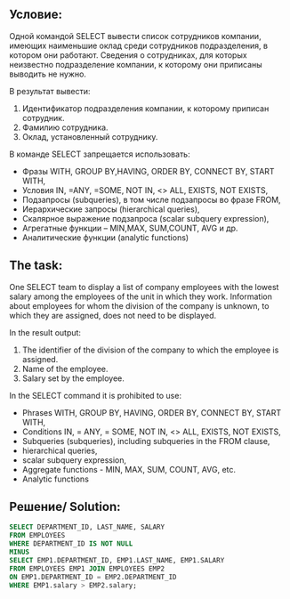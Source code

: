 Условие:
--
Одной командой SELECT вывести список сотрудников компании, имеющих наименьшие оклад среди сотрудников подразделения, в котором они работают.
Сведения о сотрудниках, для которых неизвестно подразделение компании, к которому они приписаны выводить не нужно.  

В результат вывести:  
1. Идентификатор подразделения компании, к которому приписан сотрудник.
2. Фамилию сотрудника.
3. Оклад, установленный сотруднику.  

В команде SELECT запрещается использовать:
+	Фразы WITH, GROUP BY,HAVING, ORDER BY, CONNECT BY, START WITH,
+	Условия IN, =ANY, =SOME, NOT IN, <> ALL, EXISTS, NOT EXISTS,
+	Подзапросы (subqueries), в том числе подзапросы во фразе FROM,
+	Иерархические запросы (hierarchical queries),
+	Скалярное выражение подзапроса (scalar subquery expression),
+	Агрегатные функции – MIN,MAX, SUM,COUNT, AVG и др.
+	Аналитические функции (analytic functions)


The task:
--
One SELECT team to display a list of company employees with the lowest salary among the employees of the unit in which they work.
Information about employees for whom the division of the company is unknown, to which they are assigned, does not need to be displayed.  

In the result output:
1. The identifier of the division of the company to which the employee is assigned.
2. Name of the employee.
3. Salary set by the employee.  

In the SELECT command it is prohibited to use:
+ Phrases WITH, GROUP BY, HAVING, ORDER BY, CONNECT BY, START WITH,
+ Conditions IN, = ANY, = SOME, NOT IN, <> ALL, EXISTS, NOT EXISTS,
+ Subqueries (subqueries), including subqueries in the FROM clause,
+ hierarchical queries,
+ scalar subquery expression,
+ Aggregate functions - MIN, MAX, SUM, COUNT, AVG, etc.
+ Analytic functions  

Решение/ Solution:
--
```SQL
SELECT DEPARTMENT_ID, LAST_NAME, SALARY
FROM EMPLOYEES
WHERE DEPARTMENT_ID IS NOT NULL
MINUS
SELECT EMP1.DEPARTMENT_ID, EMP1.LAST_NAME, EMP1.SALARY
FROM EMPLOYEES EMP1 JOIN EMPLOYEES EMP2
ON EMP1.DEPARTMENT_ID = EMP2.DEPARTMENT_ID
WHERE EMP1.salary > EMP2.salary;

